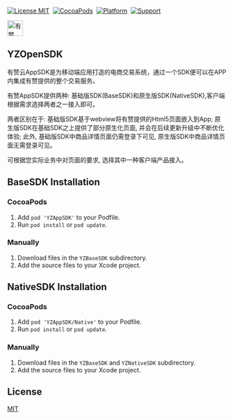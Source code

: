 [![License MIT](https://img.shields.io/badge/license-MIT-green.svg?style=flat)](https://github.com/youzan/SigmaTableViewModel/blob/master/LICENSE)&nbsp;
[![CocoaPods](https://img.shields.io/badge/pod-v0.0.1-blue.svg)](http://cocoapods.org/?q=SigmaTableViewModel)&nbsp;
[![Platform](https://img.shields.io/badge/platform-ios-yellow.svg)](https://www.apple.com/nl/ios/)&nbsp;
[![Support](https://img.shields.io/badge/support-iOS%207%2B%20-blue.svg?style=flat)](https://www.apple.com/nl/ios/)&nbsp;

<p>
<a href="https://github.com/youzan/"><img alt="有赞logo" width="36px" src="https://img.yzcdn.cn/public_files/2017/02/09/e84aa8cbbf7852688c86218c1f3bbf17.png" alt="youzan">
</p></a>

## YZOpenSDK
有赞云AppSDK是为移动端应用打造的电商交易系统，通过一个SDK便可以在APP内集成有赞提供的整个交易服务。

有赞AppSDK提供两种: 基础版SDK(BaseSDK)和原生版SDK(NativeSDK),客户端根据需求选择两者之一接入即可。

两者区别在于:
基础版SDK基于webview将有赞提供的Html5页面嵌入到App;
原生版SDK在基础SDK之上提供了部分原生化页面, 并会在后续更新升级中不断优化体验;
此外, 基础版SDK中商品详情页面仍需登录下可见, 原生版SDK中商品详情页面无需登录可见。

可根据您实际业务中对页面的要求, 选择其中一种客户端产品接入。

## BaseSDK Installation
### CocoaPods
 1. Add `pod 'YZAppSDK'` to your Podfile.
 2. Run `pod install` or `pod update`.

### Manually
 1. Download files in the `YZBaseSDK` subdirectory.
 2. Add the source files to your Xcode project.
 
## NativeSDK Installation
### CocoaPods
 1. Add `pod 'YZAppSDK/Native'` to your Podfile.
 2. Run `pod install` or `pod update`.

### Manually
 1. Download files in the `YZBaseSDK` and `YZNativeSDK` subdirectory.
 2. Add the source files to your Xcode project.

## License
[MIT](https://zh.wikipedia.org/wiki/MIT%E8%A8%B1%E5%8F%AF%E8%AD%89)

